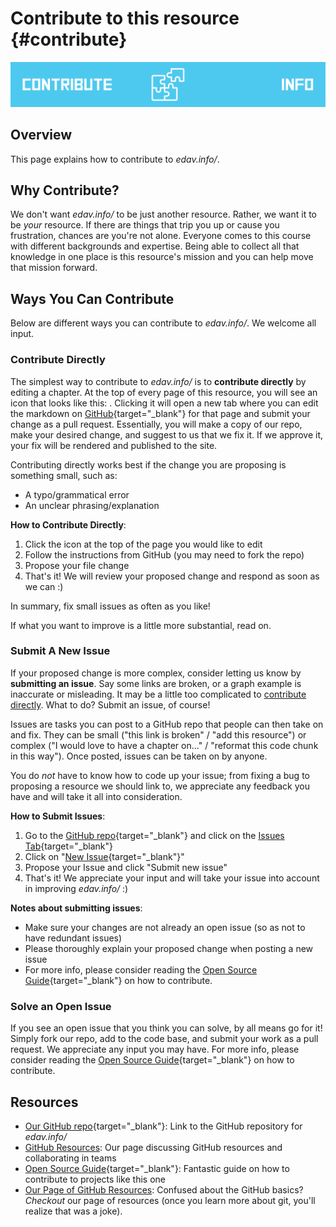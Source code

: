# Contribute to this resource {#contribute}

![](images/banners/banner_contribute.png)

## Overview

This page explains how to contribute to *edav.info/*.

## Why Contribute?

We don't want *edav.info/* to be just another resource. Rather, we want it to be *your* resource. If there are things that trip you up or cause you frustration, chances are you're not alone. Everyone comes to this course with different backgrounds and expertise. Being able to collect all that knowledge in one place is this resource's mission and you can help move that mission forward. 

## Ways You Can Contribute

Below are different ways you can contribute to *edav.info/*. We welcome all input.

### Contribute Directly

The simplest way to contribute to *edav.info/* is to **contribute directly** by editing a chapter. At the top of every page of this resource, you will see an icon that looks like this: <i class="fas fa-edit"></i>. Clicking it will open a new tab where you can edit the markdown on [GitHub](https://github.com/jtr13/EDAV){target="_blank"} for that page and submit your change as a pull request. Essentially, you will make a copy of our repo, make your desired change, and suggest to us that we fix it. If we approve it, your fix will be rendered and published to the site.

Contributing directly works best if the change you are proposing is something small, such as:

- A typo/grammatical error
- An unclear phrasing/explanation

**How to Contribute Directly**:

1. Click the <i class="fas fa-edit"></i> icon at the top of the page you would like to edit
2. Follow the instructions from GitHub (you may need to fork the repo)
3. Propose your file change
4. That's it! We will review your proposed change and respond as soon as we can :)

In summary, fix small issues as often as you like!

If what you want to improve is a little more substantial, read on.

### Submit A New Issue

If your proposed change is more complex, consider letting us know by **submitting an issue**. Say some links are broken, or a graph example is inaccurate or misleading. It may be a little too complicated to [contribute directly](#contribute-directly). What to do? Submit an issue, of course! 

Issues are tasks you can post to a GitHub repo that people can then take on and fix. They can be small ("this link is broken" / "add this resource") or complex ("I would love to have a chapter on..." / "reformat this code chunk in this way"). Once posted, issues can be taken on by anyone.

You do *not* have to know how to code up your issue; from fixing a bug to proposing a resource we should link to, we appreciate any feedback you have and will take it all into consideration.

**How to Submit Issues**:

1. Go to the [GitHub repo](https://github.com/jtr13/EDAV){target="_blank"} and click on the [Issues Tab](https://github.com/jtr13/EDAV/issues){target="_blank"}
2. Click on "[New Issue](https://github.com/jtr13/EDAV/issues/new){target="_blank"}"
3. Propose your Issue and click "Submit new issue"
4. That's it! We appreciate your input and will take your issue into account in improving *edav.info/* :)

**Notes about submitting issues**:

- Make sure your changes are not already an open issue (so as not to have redundant issues)
- Please thoroughly explain your proposed change when posting a new issue
- For more info, please consider reading the [Open Source Guide](https://opensource.guide/how-to-contribute/){target="_blank"} on how to contribute.

### Solve an Open Issue

If you see an open issue that you think you can solve, by all means go for it! Simply fork our repo, add to the code base, and submit your work as a pull request. We appreciate any input you may have. For more info, please consider reading the [Open Source Guide](https://opensource.guide/how-to-contribute/){target="_blank"} on how to contribute.

## Resources

- [Our GitHub repo](https://github.com/jtr13/EDAV){target="_blank"}: Link to the GitHub repository for *edav.info/*
- [GitHub Resources](collab.html): Our page discussing GitHub resources and collaborating in teams
- [Open Source Guide](https://opensource.guide/how-to-contribute/){target="_blank"}: Fantastic guide on how to contribute to projects like this one
- [Our Page of GitHub Resources](collab.html): Confused about the GitHub basics? *Checkout* our page of resources (once you learn more about git, you'll realize that was a joke).
